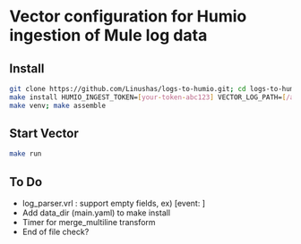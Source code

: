 # Vector configuration for Humio ingestion of Mule log data

## Install
```bash
git clone https://github.com/Linushas/logs-to-humio.git; cd logs-to-humio;
make install HUMIO_INGEST_TOKEN=[your-token-abc123] VECTOR_LOG_PATH=[/absolute/path/to/logs/*.log];
make venv; make assemble
```

## Start Vector
```bash
make run
```

## To Do
- log_parser.vrl : support empty fields, ex) [event: ]
- Add data_dir (main.yaml) to make install
- Timer for merge_multiline transform
- End of file check?
